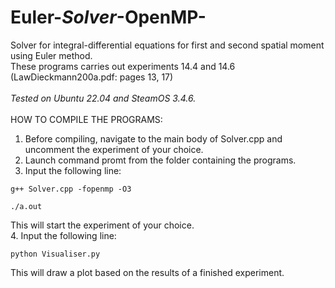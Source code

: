 # Euler-_Solver_-OpenMP-
Solver for integral-differential equations for first and second spatial moment using Euler method.\
These programs carries out experiments 14.4 and 14.6 (LawDieckmann200a.pdf: pages 13, 17)
\
\
_Tested on Ubuntu 22.04 and SteamOS 3.4.6._
\
\
HOW TO COMPILE THE PROGRAMS:

1. Before compiling, navigate to the main body of Solver.cpp and uncomment the experiment of your choice.
2. Launch command promt from the folder containing the programs.
3. Input the following line:
```
g++ Solver.cpp -fopenmp -O3
```
```
./a.out
```

This will start the experiment of your choice.\
4. Input the following line:
```
python Visualiser.py
```
This will draw a plot based on the results of a finished experiment.
